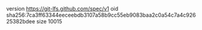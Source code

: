version https://git-lfs.github.com/spec/v1
oid sha256:7ca3ff63344eeceebdb3107a58b9cc55eb9083baa2c0a54c7a4c92625382bdee
size 10015
